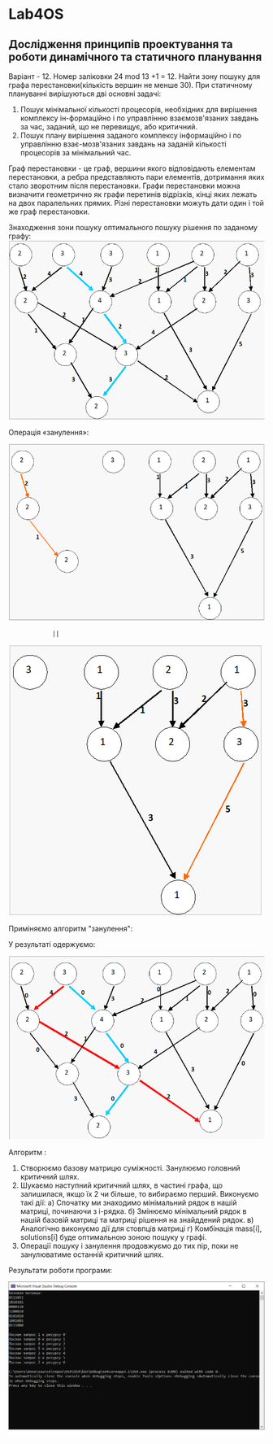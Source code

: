 # Lab4OS
## Дослідження принципів проектування та роботи динамічного та статичного планування
Варіант - 12. Номер заліковки 24 mod 13 +1 = 12. Найти зону пошуку для графа перестановки(кількість вершин не менше 30).
При статичному плануванні вирішуються дві основні задачі: 
1.	Пошук мінімальної кількості процесорів, необхідних для вирішення комплексу ін-формаційно і по управлінню взаємозв'язаних завдань за час, заданий, що не перевищує, або критичний.
2.	Пошук плану вирішення заданого комплексу інформаційно і по управлінню  взає-мозв'язаних завдань на заданій кількості процесорів за мінімальний час.

Граф перестановки - це граф, вершини якого відповідають елементам перестановки, а ребра представляють пари елементів, дотримання яких стало зворотним після перестановки. Графи перестановки можна визначити геометрично як графи перетинів відрізків, кінці яких лежать на двох паралельних прямих. Різні перестановки можуть дати один і той же граф перестановки.

Знаходження зони пошуку оптимального пошуку рішення по заданому графу:
![image1](img/1.png)

Операція «занулення»:

![image2](img/2.png)

                ||

![image3](img/3.png)

Приміняємо алгоритм "занулення":

У результаті одержуємо:

![image4](img/4.png)


Алгоритм :

1.	Створюємо базову матрицю суміжності. Занулюємо  головний критичний шлях.
2. Шукаємо наступний критичний шлях, в частині графа, що залишилася, якщо їх 2 чи більше, то вибираємо перший.
Виконуємо такі дії: 
а) Спочатку ми знаходимо мінімальний рядок в нашій матриці, починаючи з i-рядка. 
б) Змінюємо мінімальний рядок в нашій базовій матриці та матриці рішення на знайддений рядок.
в) Аналогічно виконуємо дії для стовпців матриці 
г) Комбінація mass[i], solutions[i] буде оптимальною зоною пошуку у графі.
4.	Операції пошуку і занулення продовжуємо до тих пір, поки не занулюватиме останній критичний шлях.

Результати роботи програми:

![image5](img/5.png)

 
  
 
 
  
  
 






